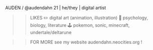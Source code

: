 AUDEN / @audendahn
21 | he/they | digital artist
>> LIKES
✏️ digital art (animation, illustration)
📘 psychology, biology, literature
🕹️ pokemon, sonic, minecraft, undertale/deltarune

>> FOR MORE
see my website audendahn.neocities.org !
